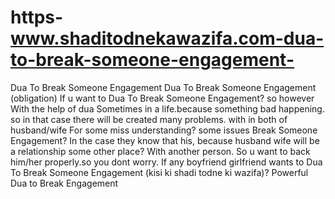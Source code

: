 # https-www.shaditodnekawazifa.com-dua-to-break-someone-engagement-
Dua To Break Someone Engagement Dua To Break Someone Engagement (obligation)    If u want to Dua To Break Someone Engagement? so however With the help of dua Sometimes in a life.because something bad happening. so in that case there will be created many problems. with in both of husband/wife For some miss understanding? some issues Break Someone Engagement? In the case they know that his, because husband wife will be a relationship some other place? With another person. So u want to back him/her properly.so you dont worry. If any boyfriend girlfriend wants to Dua To Break Someone Engagement (kisi ki shadi todne ki wazifa)?     Powerful Dua to Break Engagement    
